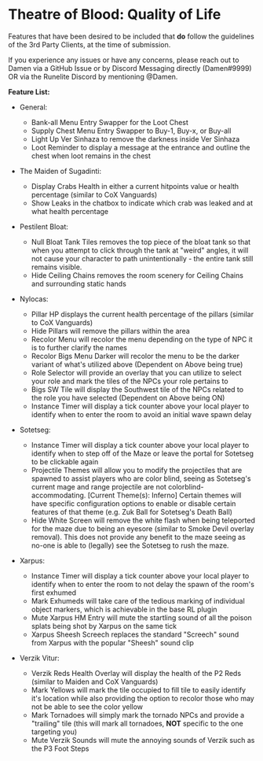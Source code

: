 # Theatre of Blood: Quality of Life
Features that have been desired to be included that **do** follow the guidelines of the 3rd Party Clients, at the time of submission.

If you experience any issues or have any concerns, please reach out to Damen via a GitHub Issue or by Discord Messaging directly (Damen#9999) OR via the Runelite Discord by mentioning @Damen.

**Feature List:**
- General:
    - Bank-all Menu Entry Swapper for the Loot Chest
    - Supply Chest Menu Entry Swapper to Buy-1, Buy-x, or Buy-all
    - Light Up Ver Sinhaza to remove the darkness inside Ver Sinhaza
    - Loot Reminder to display a message at the entrance and outline the chest when loot remains in the chest

- The Maiden of Sugadinti:
    - Display Crabs Health in either a current hitpoints value or health percentage (similar to CoX Vanguards)
    - Show Leaks in the chatbox to indicate which crab was leaked and at what health percentage

- Pestilent Bloat:
    - Null Bloat Tank Tiles removes the top piece of the bloat tank so that when you attempt to click through the tank at "weird" angles, it will not cause your character to path unintentionally - the entire tank still remains visible.
    - Hide Ceiling Chains removes the room scenery for Ceiling Chains and surrounding static hands

- Nylocas:
    - Pillar HP displays the current health percentage of the pillars (similar to CoX Vanguards)
    - Hide Pillars will remove the pillars within the area
    - Recolor Menu will recolor the menu depending on the type of NPC it is to further clarify the names
    - Recolor Bigs Menu Darker will recolor the menu to be the darker variant of what's utilized above (Dependent on Above being true)
    - Role Selector will provide an overlay that you can utilize to select your role and mark the tiles of the NPCs your role pertains to
    - Bigs SW Tile will display the Southwest tile of the NPCs related to the role you have selected (Dependent on Above being ON)
    - Instance Timer will display a tick counter above your local player to identify when to enter the room to avoid an initial wave spawn delay

- Sotetseg:
  - Instance Timer will display a tick counter above your local player to identify when to step off of the Maze or leave the portal for Sotetseg to be clickable again
  - Projectile Themes will allow you to modify the projectiles that are spawned to assist players who are color blind, seeing as Sotetseg's current mage and range projectile are not colorblind-accommodating. [Current Theme(s): Inferno] Certain themes will have specific configuration options to enable or disable certain features of that theme (e.g. Zuk Ball for Sotetseg's Death Ball)
  - Hide White Screen will remove the white flash when being teleported for the maze due to being an eyesore (similar to Smoke Devil overlay removal). This does not provide any benefit to the maze seeing as no-one is able to (legally) see the Sotetseg to rush the maze.

- Xarpus:
  - Instance Timer will display a tick counter above your local player to identify when to enter the room to not delay the spawn of the room's first exhumed
  - Mark Exhumeds will take care of the tedious marking of individual object markers, which is achievable in the base RL plugin
  - Mute Xarpus HM Entry will mute the startling sound of all the poison splats being shot by Xarpus on the same tick
  - Xarpus Sheesh Screech replaces the standard "Screech" sound from Xarpus with the popular "Sheesh" sound clip

- Verzik Vitur:
  - Verzik Reds Health Overlay will display the health of the P2 Reds (similar to Maiden and CoX Vanguards)
  - Mark Yellows will mark the tile occupied to fill tile to easily identify it's location while also providing the option to recolor those who may not be able to see the color yellow
  - Mark Tornadoes will simply mark the tornado NPCs and provide a "trailing" tile (this will mark all tornadoes, **NOT** specific to the one targeting you)
  - Mute Verzik Sounds will mute the annoying sounds of Verzik such as the P3 Foot Steps